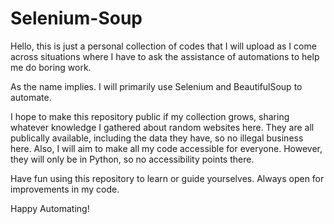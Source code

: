 # Selenium-Soup
Hello, this is just a personal collection of codes that I will upload as I come across situations where I have to ask the assistance of automations to help me do boring work. 

As the name implies. I will primarily use Selenium and BeautifulSoup to automate. 

I hope to make this repository public if my collection grows, sharing whatever knowledge I gathered about random websites here. They are all publically available, including the data they have, so no illegal business here. Also, I will aim to make all my code accessible for everyone. However, they will only be in Python, so no accessibility points there.

Have fun using this repository to learn or guide yourselves. Always open for improvements in my code.

Happy Automating!
